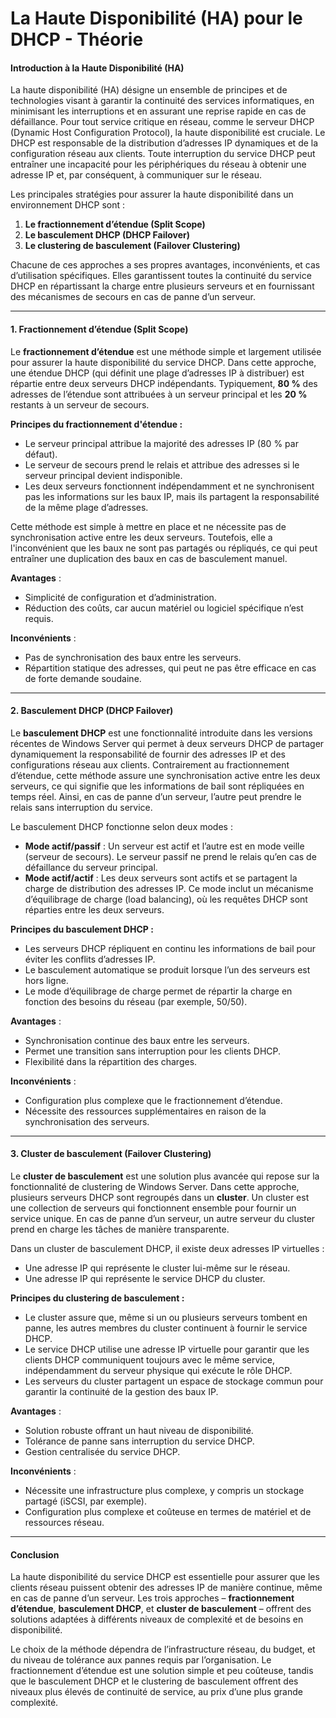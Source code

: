 # La Haute Disponibilité (HA) pour le DHCP - Théorie

#### Introduction à la Haute Disponibilité (HA)

La haute disponibilité (HA) désigne un ensemble de principes et de technologies visant à garantir la continuité des services informatiques, en minimisant les interruptions et en assurant une reprise rapide en cas de défaillance. Pour tout service critique en réseau, comme le serveur DHCP (Dynamic Host Configuration Protocol), la haute disponibilité est cruciale. Le DHCP est responsable de la distribution d’adresses IP dynamiques et de la configuration réseau aux clients. Toute interruption du service DHCP peut entraîner une incapacité pour les périphériques du réseau à obtenir une adresse IP et, par conséquent, à communiquer sur le réseau.

Les principales stratégies pour assurer la haute disponibilité dans un environnement DHCP sont :
1. **Le fractionnement d’étendue (Split Scope)**
2. **Le basculement DHCP (DHCP Failover)**
3. **Le clustering de basculement (Failover Clustering)**

Chacune de ces approches a ses propres avantages, inconvénients, et cas d’utilisation spécifiques. Elles garantissent toutes la continuité du service DHCP en répartissant la charge entre plusieurs serveurs et en fournissant des mécanismes de secours en cas de panne d’un serveur.

---

#### 1. Fractionnement d’étendue (Split Scope)

Le **fractionnement d’étendue** est une méthode simple et largement utilisée pour assurer la haute disponibilité du service DHCP. Dans cette approche, une étendue DHCP (qui définit une plage d’adresses IP à distribuer) est répartie entre deux serveurs DHCP indépendants. Typiquement, **80 %** des adresses de l’étendue sont attribuées à un serveur principal et les **20 %** restants à un serveur de secours.

**Principes du fractionnement d'étendue :**
- Le serveur principal attribue la majorité des adresses IP (80 % par défaut).
- Le serveur de secours prend le relais et attribue des adresses si le serveur principal devient indisponible.
- Les deux serveurs fonctionnent indépendamment et ne synchronisent pas les informations sur les baux IP, mais ils partagent la responsabilité de la même plage d’adresses.

Cette méthode est simple à mettre en place et ne nécessite pas de synchronisation active entre les deux serveurs. Toutefois, elle a l'inconvénient que les baux ne sont pas partagés ou répliqués, ce qui peut entraîner une duplication des baux en cas de basculement manuel.

**Avantages** :
- Simplicité de configuration et d’administration.
- Réduction des coûts, car aucun matériel ou logiciel spécifique n’est requis.

**Inconvénients** :
- Pas de synchronisation des baux entre les serveurs.
- Répartition statique des adresses, qui peut ne pas être efficace en cas de forte demande soudaine.

---

#### 2. Basculement DHCP (DHCP Failover)

Le **basculement DHCP** est une fonctionnalité introduite dans les versions récentes de Windows Server qui permet à deux serveurs DHCP de partager dynamiquement la responsabilité de fournir des adresses IP et des configurations réseau aux clients. Contrairement au fractionnement d’étendue, cette méthode assure une synchronisation active entre les deux serveurs, ce qui signifie que les informations de bail sont répliquées en temps réel. Ainsi, en cas de panne d’un serveur, l’autre peut prendre le relais sans interruption du service.

Le basculement DHCP fonctionne selon deux modes :
- **Mode actif/passif** : Un serveur est actif et l’autre est en mode veille (serveur de secours). Le serveur passif ne prend le relais qu’en cas de défaillance du serveur principal.
- **Mode actif/actif** : Les deux serveurs sont actifs et se partagent la charge de distribution des adresses IP. Ce mode inclut un mécanisme d’équilibrage de charge (load balancing), où les requêtes DHCP sont réparties entre les deux serveurs.

**Principes du basculement DHCP :**
- Les serveurs DHCP répliquent en continu les informations de bail pour éviter les conflits d’adresses IP.
- Le basculement automatique se produit lorsque l’un des serveurs est hors ligne.
- Le mode d’équilibrage de charge permet de répartir la charge en fonction des besoins du réseau (par exemple, 50/50).

**Avantages** :
- Synchronisation continue des baux entre les serveurs.
- Permet une transition sans interruption pour les clients DHCP.
- Flexibilité dans la répartition des charges.

**Inconvénients** :
- Configuration plus complexe que le fractionnement d’étendue.
- Nécessite des ressources supplémentaires en raison de la synchronisation des serveurs.

---

#### 3. Cluster de basculement (Failover Clustering)

Le **cluster de basculement** est une solution plus avancée qui repose sur la fonctionnalité de clustering de Windows Server. Dans cette approche, plusieurs serveurs DHCP sont regroupés dans un **cluster**. Un cluster est une collection de serveurs qui fonctionnent ensemble pour fournir un service unique. En cas de panne d’un serveur, un autre serveur du cluster prend en charge les tâches de manière transparente.

Dans un cluster de basculement DHCP, il existe deux adresses IP virtuelles :
- Une adresse IP qui représente le cluster lui-même sur le réseau.
- Une adresse IP qui représente le service DHCP du cluster.

**Principes du clustering de basculement :**
- Le cluster assure que, même si un ou plusieurs serveurs tombent en panne, les autres membres du cluster continuent à fournir le service DHCP.
- Le service DHCP utilise une adresse IP virtuelle pour garantir que les clients DHCP communiquent toujours avec le même service, indépendamment du serveur physique qui exécute le rôle DHCP.
- Les serveurs du cluster partagent un espace de stockage commun pour garantir la continuité de la gestion des baux IP.

**Avantages** :
- Solution robuste offrant un haut niveau de disponibilité.
- Tolérance de panne sans interruption du service DHCP.
- Gestion centralisée du service DHCP.

**Inconvénients** :
- Nécessite une infrastructure plus complexe, y compris un stockage partagé (iSCSI, par exemple).
- Configuration plus complexe et coûteuse en termes de matériel et de ressources réseau.

---

#### Conclusion

La haute disponibilité du service DHCP est essentielle pour assurer que les clients réseau puissent obtenir des adresses IP de manière continue, même en cas de panne d’un serveur. Les trois approches – **fractionnement d’étendue**, **basculement DHCP**, et **cluster de basculement** – offrent des solutions adaptées à différents niveaux de complexité et de besoins en disponibilité. 

Le choix de la méthode dépendra de l’infrastructure réseau, du budget, et du niveau de tolérance aux pannes requis par l’organisation. Le fractionnement d’étendue est une solution simple et peu coûteuse, tandis que le basculement DHCP et le clustering de basculement offrent des niveaux plus élevés de continuité de service, au prix d’une plus grande complexité.
